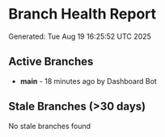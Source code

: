 # Branch Health Report
Generated: Tue Aug 19 16:25:52 UTC 2025

## Active Branches
- **main** - 18 minutes ago by Dashboard Bot

## Stale Branches (>30 days)
No stale branches found
